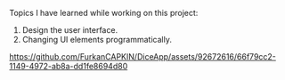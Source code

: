 Topics I have learned while working on this project:

1. Design the user interface.
2. Changing UI elements programmatically.

https://github.com/FurkanCAPKIN/DiceApp/assets/92672616/66f79cc2-1149-4972-ab8a-dd1fe8694d80
